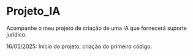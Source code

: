 # Projeto_IA
Acompanhe o meu projeto de criação de uma IA que fornecerá suporte jurídico.

16/05/2025: Início do projeto, criação do primeiro código.
